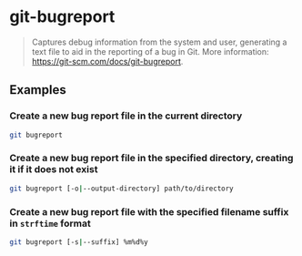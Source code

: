 # git-bugreport

> Captures debug information from the system and user, generating a text file to aid in the reporting of a bug in Git. More information: <https://git-scm.com/docs/git-bugreport>.

## Examples

### Create a new bug report file in the current directory

```bash
git bugreport
```

### Create a new bug report file in the specified directory, creating it if it does not exist

```bash
git bugreport [-o|--output-directory] path/to/directory
```

### Create a new bug report file with the specified filename suffix in `strftime` format

```bash
git bugreport [-s|--suffix] %m%d%y
```
